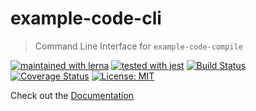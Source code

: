 # example-code-cli

> Command Line Interface for `example-code-compile`

[![maintained with lerna](https://img.shields.io/badge/maintained%20with-lerna-cc00ff.svg)](https://lernajs.io/)
[![tested with jest](https://img.shields.io/badge/tested_with-jest-99424f.svg)](https://github.com/facebook/jest)
[![Build Status](https://travis-ci.org/zenflow/example-code.svg?branch=master)](https://travis-ci.org/zenflow/example-code)
[![Coverage Status](https://coveralls.io/repos/github/zenflow/example-code/badge.svg?branch=master)](https://coveralls.io/github/zenflow/example-code?branch=master)
[![License: MIT](https://img.shields.io/badge/License-MIT-yellow.svg)](https://opensource.org/licenses/MIT)

Check out the [Documentation](https://zenflow.github.io/example-code/docs/example-code-cli.html)

